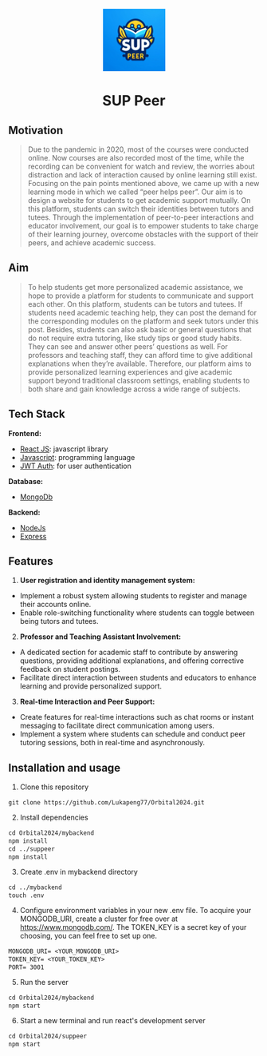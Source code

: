 <p align="center">
    <img alt="SUP Peer" src="./suppeer/src/Components/suppeer_logo.webp" width="125" />
</p>
<h1 align="center">SUP Peer</h1>

## Motivation
> Due to the pandemic in 2020, most of the courses were conducted online. Now courses are also recorded most of the time, while the recording can be convenient for watch and review, the worries about distraction and lack of interaction caused by online learning still exist. 
> Focusing on the pain points mentioned above, we came up with a new learning mode in which we called “peer helps peer”. Our aim is to design a website for students to get academic support mutually. On this platform, students can switch their identities between tutors and tutees. Through the implementation of peer-to-peer interactions and educator involvement, our goal is to empower students to take charge of their learning journey, overcome obstacles with the support of their peers, and achieve academic success. 

## Aim
> To help students get more personalized academic assistance, we hope to provide a platform for students to communicate and support each other. On this platform, students can be tutors and tutees. If students need academic teaching help, they can post the demand for the corresponding modules on the platform and seek tutors under this post. 
> Besides, students can also ask basic or general questions that do not require extra tutoring, like study tips or good study habits. They can see and answer other peers’ questions as well. For professors and teaching staff, they can afford time to give additional explanations when they’re available. 
> Therefore, our platform aims to provide personalized learning experiences and give academic support beyond traditional classroom settings, enabling students to both share and gain knowledge across a wide range of subjects. 

## Tech Stack
**Frontend:**
- [React JS](https://react.dev/): javascript library
- [Javascript](): programming language
- [JWT Auth](https://jwt.io/): for user authentication

**Database:**
- [MongoDb](https://www.mongodb.com/)

**Backend:**
- [NodeJs](https://nodejs.org/en/)
- [Express](https://expressjs.com/)


## Features
1)	**User registration and identity management system:**
- Implement a robust system allowing students to register and manage their accounts online.
- Enable role-switching functionality where students can toggle between being tutors and tutees.

2)	**Professor and Teaching Assistant Involvement:**
- A dedicated section for academic staff to contribute by answering questions, providing additional explanations, and offering corrective feedback on student postings.
- Facilitate direct interaction between students and educators to enhance learning and provide personalized support. 

3)	**Real-time Interaction and Peer Support:** 
- Create features for real-time interactions such as chat rooms or instant messaging to facilitate direct communication among users.
- Implement a system where students can schedule and conduct peer tutoring sessions, both in real-time and asynchronously.


## Installation and usage
1) Clone this repository  
```
git clone https://github.com/Lukapeng77/Orbital2024.git
```
2) Install dependencies  
```
cd Orbital2024/mybackend
npm install
cd ../suppeer
npm install
```
3) Create .env in mybackend directory
```
cd ../mybackend
touch .env
```
4) Configure environment variables in your new .env file. To acquire your MONGODB_URI, create a cluster for free over at https://www.mongodb.com/. The TOKEN_KEY is a secret key of your choosing, you can feel free to set up one.
```
MONGODB_URI= <YOUR_MONGODB_URI> 
TOKEN_KEY= <YOUR_TOKEN_KEY>
PORT= 3001 
```
5) Run the server
```
cd Orbital2024/mybackend
npm start
```
6) Start a new terminal and run react's development server
```
cd Orbital2024/suppeer
npm start
```


